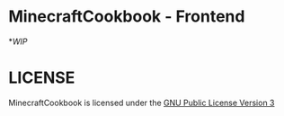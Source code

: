 # MinecraftCookbook - Frontend

**WIP*

# LICENSE

MinecraftCookbook is licensed under the [GNU Public License Version 3](./LICENSE) 
